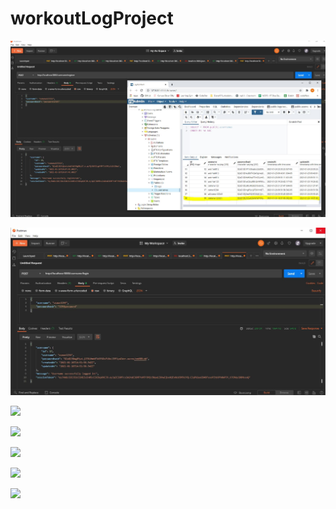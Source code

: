 ﻿# workoutLogProject
![](images/Username_Register.JPG)

![](images/Username_Login.JPG)

![](images/)

![](images/)

![](images/)

![](images/)

![](images/)
